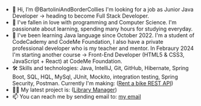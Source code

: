 - 👋 Hi, I’m @BartoliniAndBorderCollies I'm looking for a job as Junior Java Developer -> heading to become Full Stack Developer.
- 👀 I've fallen in love with programming and Computer Science. I'm passionate about learning, spending many hours for studying everyday.
- 🌱 I've been learning Java language since October 2022. I'm a student of CodeCademy and CodeMe Foundation, I also have a private professional developer who is my teacher and mentor.
  In Febraury 2024 I'm starting another course -> Front-End Developer (HTML5 & CSS3, JavaScript + React) at CodeMe Foundation. 
- 🛠 Skills and technologies: Java, IntelliJ, Git, GitHub, Hibernate, Spring Boot, SQL, HQL, MySql, JUnit, Mockito, integration testing, Spring Security, Postman.
  Currently I'm making:  ([Rent a bike REST API](https://github.com/BartoliniAndBorderCollies/Bike.v2_REST_API))
- 👩‍💻 My latest project is: ([Library Manager](https://github.com/BartoliniAndBorderCollies/Library_Manager_Official))
- 📫 You can reach me by sending email to: <a href="mailto:bartek.klodnicki@gmail.com">my email</a>

<!---
BartoliniAndBorderCollies/BartoliniAndBorderCollies is a ✨ special ✨ repository because its `README.md` (this file) appears on your GitHub profile.
You can click the Preview link to take a look at your changes.
--->
